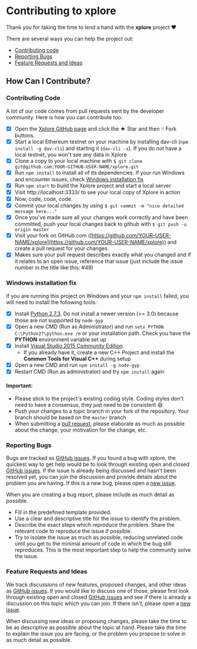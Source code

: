 # Contributing to xplore

Thank you for taking the time to lend a hand with the **xplore** project ❤️

There are several ways you can help the project out:

* [Contributing code](#contributing-code)
* [Reporting Bugs](#reporting-bugs)
* [Feature Requests and Ideas](#feature-requests-and-ideas)

## How Can I Contribute?

### Contributing Code

A lot of our code comes from pull requests sent by the developer community. Here is how you can contribute too:

- [x] Open the [Xplore GitHub page](https://github.com/DAVFoundation/xplore) and click the ★ Star and then ⑂ Fork buttons.
- [x] Start a local Ethereum testnet on your machine by installing dav-cli (`npm install -g dav-cli`) and starting it (`dav-cli -s`). If you do not have a local testnet, you won't see any data in Xplore
- [x] Clone a copy to your local machine with `$ git clone git@github.com:YOUR-GITHUB-USER-NAME/xplore.git`
- [x] Run `npm install` to install all of its dependencies. If your run Windows and encounter issues, check [Windows installation fix](#windows-installation-fix)
- [x] Run `npm start` to build the Xplore project and start a local server
- [x] Visit http://localhost:3333/ to see your local copy of Xplore in action
- [x] Now, code, code, code.
- [x] Commit your local changes by using `$ git commit -m "nice detailed message here..."`
- [x] Once you've made sure all your changes work correctly and have been committed, push your local changes back to github with `$ git push -u origin master`
- [x] Visit your fork on GitHub.com ([https://github.com/YOUR-USER-NAME/xplore](https://github.com/YOUR-USER-NAME/xplore)) and create a pull request for your changes.
- [x] Makes sure your pull request describes exactly what you changed and if it relates to an open issue, reference that issue (just include the issue number in the title like this: #49)

### Windows installation fix

If you are running this project on Windows and your `npm install` failed, you will need to install the following tools:
- [x] Install [Python 2.7.3](https://www.python.org/ftp/python/2.7.3/python-2.7.3.amd64.msi). Do not install a newer version (>= 3.0) because those are not supported by `node-gyp`
- [x] Open a new CMD (Run as Administrator) and run `setx PYTHON C:\Python27\python.exe /m` or your installation path. Check you have the **PYTHON** environment variable set up
- [x] Install [Visual Studio 2015 Community Edition](https://go.microsoft.com/fwlink/?LinkId=532606&clcid=0x409).
  * If you already have it, create a new C++ Project and install the **Common Tools for Visual C++** during setup
- [x] Open a new CMD and run `npm install -g node-gyp`
- [x] Restart CMD (Run as administrator) and try `npm install` again

#### Important:

* Please stick to the project's existing coding style. Coding styles don't need to have a consensus, they just need to be consistent :smile:
* Push your changes to a topic branch in your fork of the repository. Your branch should be based on the `master` branch
* When submitting a [pull request](https://help.github.com/articles/using-pull-requests/), please elaborate as much as possible about the change, your motivation for the change, etc.


### Reporting Bugs

Bugs are tracked as [GitHub issues](https://github.com/DAVfoundation/xplore/issues). If you found a bug with xplore, the quickest way to get help would be to look through existing open and closed [GitHub issues](https://github.com/DAVfoundation/xplore/issues?q=is%3Aissue). If the issue is already being discussed and hasn't been resolved yet, you can join the discussion and provide details about the problem you are having. If this is a new bug, please open a [new issue](https://github.com/DAVfoundation/xplore/issues/new).

When you are creating a bug report, please include as much detail as possible.

* Fill in the predefined template provided.
* Use a clear and descriptive title for the issue to identify the problem.
* Describe the exact steps which reproduce the problem. Share the relevant code to reproduce the issue if possible.
* Try to isolate the issue as much as possible, reducing unrelated code until you get to the minimal amount of code in which the bug still reproduces. This is the most important step to help the community solve the issue.

### Feature Requests and Ideas

We track discussions of new features, proposed changes, and other ideas as [GitHub issues](https://github.com/DAVfoundation/xplore/issues). If you would like to discuss one of those, please first look through existing open and closed [GitHub issues](https://github.com/DAVfoundation/xplore/issues?q=is%3Aissue) and see if there is already a discussion on this topic which you can join. If there isn't, please open a [new issue](https://github.com/DAVfoundation/xplore/issues/new).

When discussing new ideas or proposing changes, please take the time to be as descriptive as possible about the topic at hand. Please take the time to explain the issue you are facing, or the problem you propose to solve in as much detail as possible.
